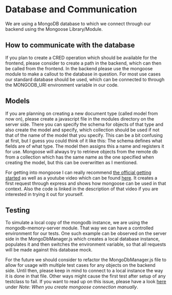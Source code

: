 # Database and Communication

We are using a MongoDB database to which we connect through our backend using the Mongoose Library/Module.

## How to communicate with the database

If you plan to create a CRED operation which should be available for the frontend, please consider to create a path in the backend, which can then be called from the frontend.
In the backend please use the mongoose module to make a callout to the database in question. For most use cases our standard database should be used, which can be connected to through the MONGODB_URI environment variable in our code.

## Models

If you are planning on creating a new document type (called model from now on), please create a javascript file in the modules directory on the server side. There you can specify the schema for objects of that type and also create the model and specify, which collection should be used if not that of the name of the model that you specify.
This can be a bit confusing at first, but I guess you could think of it like this: The schema defines what fields are of what type. The model then assigns this a name and registers it for use. Mongoose will always try to retrieve objects from the remote db from a collection which has the same name as the one specified when creating the model, but this can be overwritten as I mentioned.

For getting into mongoose I can really recommend [the official getting started](https://mongoosejs.com/docs/index.html) as well as a youtube video which can be found [here](https://www.youtube.com/watch?v=5e1NEdfs4is). It creates a first request through express and shows how mongoose can be used in that context. Also the code is linked in the description of that video if you are interested in trying it out for yourself.

## Testing

To simulate a local copy of the mongodb instance, we are using the mongodb-memory-server module. That way we can have a controlled environment for our tests.
One such example can be observed on the server side in the MongoDbManager.js which creates a local database instance, populates it and then switches the environment variable, so that all requests will be made against this database mock.

For the future we should consider to refactor the MongoDbManager.js file to allow for usage with multiple test cases for any objects on the backend side.
Until then, please keep in mind to connect to a local instance the way it is done in that file. Other ways might cause the first test after setup of any testclass to fail. If you want to read up on this issue, please have a look [here](https://github.com/nodkz/mongodb-memory-server#several-mongoose-connections-simultaneously) under _Note: When you create mongoose connection manually_.
